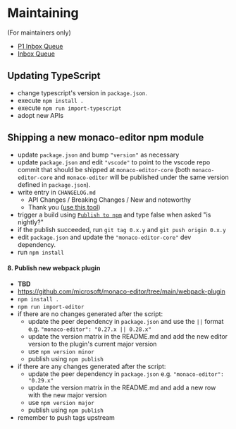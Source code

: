 # Maintaining

(For maintainers only)

- [P1 Inbox Queue](https://github.com/microsoft/monaco-editor/issues?q=is%3Aissue+is%3Aopen+-label%3Afeature-request+-label%3Aquestion+-label%3Aupstream+-label%3A%22help+wanted%22+-label%3A%22info-needed%22+-label%3A%22as-designed%22+-label%3Abug+-label%3A*question+)
- [Inbox Queue](https://github.com/microsoft/monaco-editor/issues?q=is%3Aissue+is%3Aopen+no%3Aassignee+-label%3Afeature-request+-label%3Aquestion+-label%3Aupstream+-label%3A%22help+wanted%22+-label%3A%22info-needed%22+-label%3A%22as-designed%22+)

## Updating TypeScript

- change typescript's version in `package.json`.
- execute `npm install .`
- execute `npm run import-typescript`
- adopt new APIs

## Shipping a new monaco-editor npm module

- update `package.json` and bump `"version"` as necessary
- update `package.json` and edit `"vscode"` to point to the vscode repo commit that should be shipped at `monaco-editor-core` (both `monaco-editor-core` and `monaco-editor` will be published under the same version defined in `package.json`).
- write entry in `CHANGELOG.md`
  - API Changes / Breaking Changes / New and noteworthy
  - Thank you ([use this tool](https://vscode-tools.azurewebsites.net/acknowledgement/))
- trigger a build using [`Publish to npm`](https://github.com/microsoft/monaco-editor/actions/workflows/publish.yml) and type false when asked "is nightly?"
- if the publish succeeded, run `git tag 0.x.y` and `git push origin 0.x.y`
- edit `package.json` and update the `"monaco-editor-core"` dev dependency.
- run `npm install`

#### 8. Publish new webpack plugin

- **TBD**
- https://github.com/microsoft/monaco-editor/tree/main/webpack-plugin
- `npm install .`
- `npm run import-editor`
- if there are no changes generated after the script:
  - update the peer dependency in `package.json` and use the `||` format e.g. `"monaco-editor": "0.27.x || 0.28.x"`
  - update the version matrix in the README.md and add the new editor version to the plugin's current major version
  - use `npm version minor`
  - publish using `npm publish`
- if there are any changes generated after the script:
  - update the peer dependency in `package.json` e.g. `"monaco-editor": "0.29.x"`
  - update the version matrix in the README.md and add a new row with the new major version
  - use `npm version major`
  - publish using `npm publish`
- remember to push tags upstream
